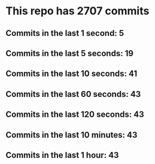 # This repo has 2707 commits

## Commits in the last 1 second: 5
## Commits in the last 5 seconds: 19
## Commits in the last 10 seconds: 41
## Commits in the last 60 seconds: 43
## Commits in the last 120 seconds: 43
## Commits in the last 10 minutes: 43
## Commits in the last 1 hour: 43
